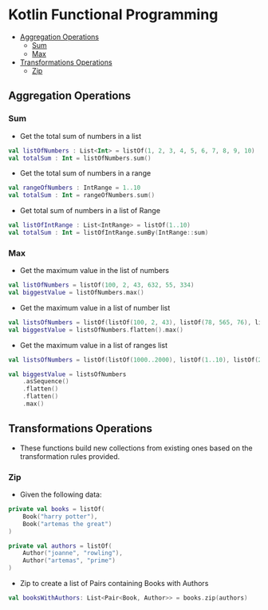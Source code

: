# Kotlin Functional Programming

<!--ts-->
* [Aggregation Operations](#aggregation-operations)
    * [Sum](#sum)
    * [Max](#max)
* [Transformations Operations](#transformations-operations)
    * [Zip](#zip)
<!--te-->

## Aggregation Operations

### Sum
- Get the total sum of numbers in a list
```kotlin
val listOfNumbers : List<Int> = listOf(1, 2, 3, 4, 5, 6, 7, 8, 9, 10)
val totalSum : Int = listOfNumbers.sum()
```

- Get the total sum of numbers in a range
```kotlin
val rangeOfNumbers : IntRange = 1..10
val totalSum : Int = rangeOfNumbers.sum()
```

- Get total sum of numbers in a list of Range
```kotlin
val listOfIntRange : List<IntRange> = listOf(1..10)
val totalSum : Int = listOfIntRange.sumBy(IntRange::sum)
```

### Max
- Get the maximum value in the list of numbers
```kotlin
val listOfNumbers = listOf(100, 2, 43, 632, 55, 334)
val biggestValue = listOfNumbers.max()
```

- Get the maximum value in a list of number list
```kotlin
val listsOfNumbers = listOf(listOf(100, 2, 43), listOf(78, 565, 76), listOf(67, 443, 98))
val biggestValue = listsOfNumbers.flatten().max()
```

- Get the maximum value in a list of ranges list
```kotlin
val listsOfNumbers = listOf(listOf(1000..2000), listOf(1..10), listOf(200..300), listOf(5..7))

val biggestValue = listsOfNumbers
    .asSequence()
    .flatten()
    .flatten()
    .max()
```
## Transformations Operations
- These functions build new collections from existing ones based on the transformation rules provided.

### Zip
- Given the following data: 

```kotlin
private val books = listOf(
    Book("harry potter"),
    Book("artemas the great")
)

private val authors = listOf(
    Author("joanne", "rowling"),
    Author("artemas", "prime")
)
```

- Zip to create a list of Pairs containing Books with Authors

```kotlin
val booksWithAuthors: List<Pair<Book, Author>> = books.zip(authors)
```
